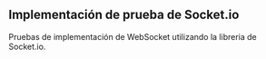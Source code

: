 ## Implementación de prueba de Socket.io

Pruebas de implementación de WebSocket utilizando la libreria de Socket.io.
